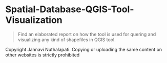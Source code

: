 # Spatial-Database-QGIS-Tool-Visualization

> Find an elaborated report on how the tool is used for quering and visualizing any kind of shapefiles in QGIS tool.


Copyright Jahnavi Nuthalapati.
Copying or uploading the same content on other websites is strictly prohibited

